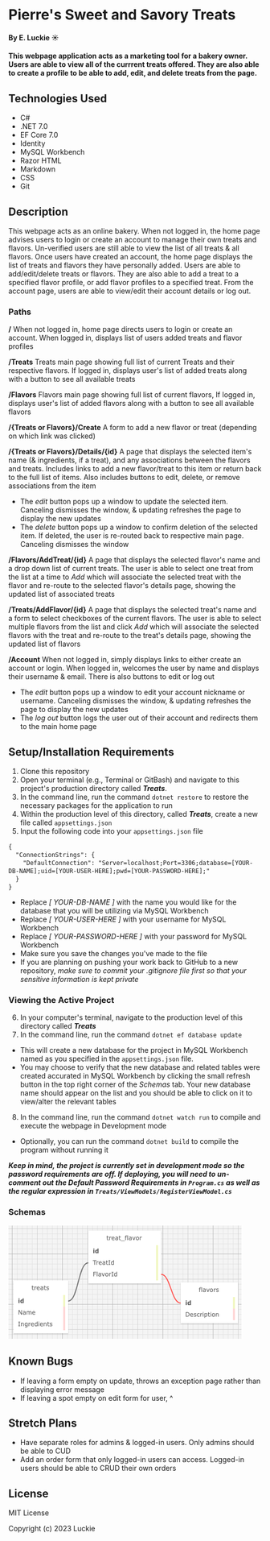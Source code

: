 # Pierre's Sweet and Savory Treats

#### By E. Luckie ☀️

#### This webpage application acts as a marketing tool for a bakery owner. Users are able to view all of the currrent treats offered. They are also able to create a profile to be able to add, edit, and delete treats from the page.

## Technologies Used

* C#
* .NET 7.0
* EF Core 7.0
* Identity
* MySQL Workbench
* Razor HTML
* Markdown
* CSS
* Git

## Description
This webpage acts as an online bakery. When not logged in, the home page advises users to login or create an account to manage their own treats and flavors. Un-verified users are still able to view the list of all treats & all flavors. Once users have created an account, the home page displays the list of treats and flavors they have personally added. Users are able to add/edit/delete treats or flavors. They are also able to add a treat to a specified flavor profile, or add flavor profiles to a specified treat. From the account page, users are able to view/edit their account details or log out.

### Paths

**/** When not logged in, home page directs users to login or create an account. When logged in, displays list of users added treats and flavor profiles

**/Treats** Treats main page showing full list of current Treats and their respective flavors. If logged in, displays user's list of added treats along with a button to see all available treats

**/Flavors** Flavors main page showing full list of current flavors, If logged in, displays user's list of added flavors along with a button to see all available flavors

**/{Treats or Flavors}/Create** A form to add a new flavor or treat (depending on which link was clicked)

**/{Treats or Flavors}/Details/{id}** A page that displays the selected item's name (& ingredients, if a treat), and any associations between the flavors and treats. Includes links to add a new flavor/treat to this item or return back to the full list of items. Also includes buttons to edit, delete, or remove associations from the item
* The _edit_ button pops up a window to update the selected item. Canceling dismisses the window, & updating refreshes the page to display the new updates
* The _delete_ button pops up a window to confirm deletion of the selected item. If deleted, the user is re-routed back to respective main page. Canceling dismisses the window

**/Flavors/AddTreat/{id}** A page that displays the selected flavor's name and a drop down list of current treats. The user is able to select one treat from the list at a time to _Add_ which will associate the selected treat with the flavor and re-route to the selected flavor's details page, showing the updated list of associated treats

**/Treats/AddFlavor/{id}** A page that displays the selected treat's name and a form to select checkboxes of the current flavors. The user is able to select multiple flavors from the list and click _Add_ which will associate the selected flavors with the treat and re-route to the treat's details page, showing the updated list of flavors

**/Account** When not logged in, simply displays links to either create an account or login. When logged in, welcomes the user by name and displays their username & email. There is also buttons to edit or log out
* The _edit_ button pops up a window to edit your account nickname or username. Canceling dismisses the window, & updating refreshes the page to display the new updates
* The _log out_ button logs the user out of their account and redirects them to the main home page



## Setup/Installation Requirements

1. Clone this repository
2. Open your terminal (e.g., Terminal or GitBash) and navigate to this project's production directory called _**Treats**_.
3. In the command line, run the command ``dotnet restore`` to restore the necessary packages for the application to run
4. Within the production level of this directory, called _**Treats**_, create a new file called ``appsettings.json``
5. Input the following code into your ``appsettings.json`` file

```
{
  "ConnectionStrings": {
    "DefaultConnection": "Server=localhost;Port=3306;database=[YOUR-DB-NAME];uid=[YOUR-USER-HERE];pwd=[YOUR-PASSWORD-HERE];"
  }
}
```
* Replace _[ YOUR-DB-NAME ]_ with the name you would like for the database that you will be utilizing via MySQL Workbench
* Replace _[ YOUR-USER-HERE ]_ with your username for MySQL Workbench
* Replace _[ YOUR-PASSWORD-HERE ]_ with your password for MySQL Workbench
* Make sure you save the changes you've made to the file
* If you are planning on pushing your work back to GitHub to a new repository, _make sure to commit your .gitignore file first so that your sensitive information is kept private_

### Viewing the Active Project
6. In your computer's terminal, navigate to the production level of this directory called _**Treats**_
7. In the command line, run the command ``dotnet ef database update``
* This will create a new database for the project in MySQL Workbench named as you specified in the ``appsettings.json`` file.
* You may choose to verify that the new database and related tables were created accurated in MySQL Workbench by clicking the small refresh button in the top right corner of the _Schemas_ tab. Your new database name should appear on the list and you should be able to click on it to view/alter the relevant tables
8. In the command line, run the command ``dotnet watch run`` to compile and execute the webpage in Development mode
* Optionally, you can run the command ``dotnet build`` to compile the program without running it

_**Keep in mind, the project is currently set in development mode so the password requirements are off. If deploying, you will need to un-comment out the Default Password Requirements in ``Program.cs`` as well as the regular expression in ``Treats/ViewModels/RegisterViewModel.cs``**_

### Schemas
![screenshot of database tables displaying all properties of Flavor, all properties of Treat, and tying the connection between the 2 to a TreatFlavor table with TreatId and FlavorId being the connecting piece](Treats/wwwroot/img/schema.png)

## Known Bugs

* If leaving a form empty on update, throws an exception page rather than displaying error message
* If leaving a spot empty on edit form for user, ^

## Stretch Plans

* Have separate roles for admins & logged-in users. Only admins should be able to CUD
* Add an order form that only logged-in users can access. Logged-in users should be able to CRUD their own orders

## License

MIT License

Copyright (c) 2023 Luckie